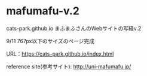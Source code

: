 # mafumafu-v.2

cats-park.github.io
まふまふさんのWebサイトの写経v.2

9/11 767px以下のサイズのページ完成

URL：https://cats-park.github.io/index.html

reference site(参考サイト): http://uni-mafumafu.jp/
